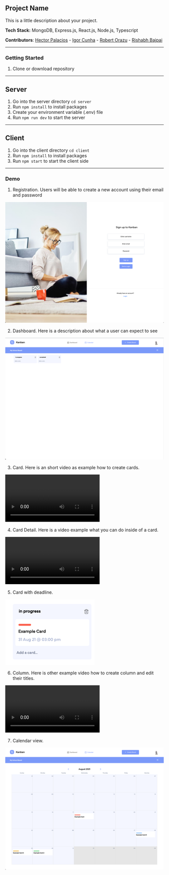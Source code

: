 ## Project Name

This is a little description about your project.

**Tech Stack:** MongoDB, Express.js, React.js, Node.js, Typescript

**Contributors**: [Hector Palacios](https://github.com/hapalacios) - [Igor Cunha](https://github.com/iigorcunha) - [Robert Orazu](https://github.com/Robertito1) - [Rishabh Bajpai](https://github.com/Rishiswaz)

---

### Getting Started

1. Clone or download repository

---

## Server

1. Go into the server directory `cd server`
2. Run `npm install` to install packages
3. Create your environment variable (.env) file
4. Run `npm run dev` to start the server

---

## Client

1. Go into the client directory `cd client`
2. Run `npm install` to install packages
3. Run `npm start` to start the client side



---

### Demo

1. Registration. Users will be able to create a new account using their email and password

![Signup Demo](demo/images/signup.png)

2. Dashboard. Here is a description about what a user can expect to see

![Dashboard](demo/images/initial-dashboard.png)

3. Card. Here is an short video as example how to create cards.

![Card](https://user-images.githubusercontent.com/52304812/130674244-9ff6b245-31ce-47d7-846c-1ad5c81bbabd.mov)


4. Card Detail. Here is a video example what you can do inside of a card. 


![Card](https://user-images.githubusercontent.com/52304812/130674210-2d7a054e-f0dc-4b69-b35e-14dfe601c4b4.mov)


5. Card with deadline. 

![Card](demo/images/card-deadline.png)

6. Column. Here is other example video how to create column and edit their titles.

![Column](https://user-images.githubusercontent.com/52304812/130674102-7ab80ff1-517c-4b07-a4ba-5cbe2b075c94.mov)


7. Calendar view. 

![Calendar](demo/images/calendar-view.png)
